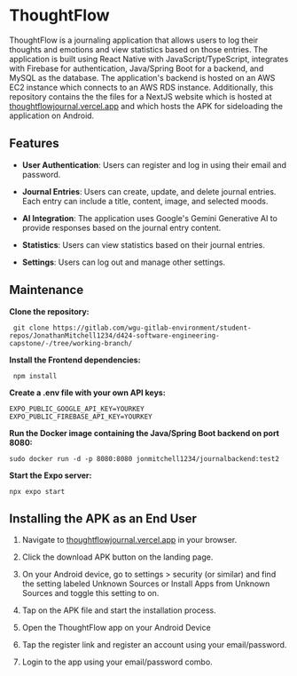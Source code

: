 # ThoughtFlow

  
ThoughtFlow is a journaling application that allows users to log their thoughts and emotions and view statistics based on those entries. The application is built using React Native with JavaScript/TypeScript, integrates with Firebase for authentication, Java/Spring Boot for a backend, and MySQL as the database. The application's backend is hosted on an AWS EC2 instance which connects to an AWS RDS instance. Additionally, this repository contains the the files for a NextJS website which is hosted at [thoughtflowjournal.vercel.app](thoughtflowjournal.vercel.app) and which hosts the APK for sideloading the application on Android.

## Features

  
-  **User Authentication**: Users can register and log in using their email and password.

  
-  **Journal Entries**: Users can create, update, and delete journal entries. Each entry can include a title, content, image, and selected moods.

  
-  **AI Integration**: The application uses Google's Gemini Generative AI to provide responses based on the journal entry content.

  
-  **Statistics**: Users can view statistics based on their journal entries.

  
-  **Settings**: Users can log out and manage other settings.

## Maintenance

 **Clone the repository:**
 

     git clone https://gitlab.com/wgu-gitlab-environment/student-repos/JonathanMitchell1234/d424-software-engineering-capstone/-/tree/working-branch/

 **Install the Frontend dependencies:**

     npm install
**Create a .env file with your own API keys:**

    EXPO_PUBLIC_GOOGLE_API_KEY=YOURKEY
    EXPO_PUBLIC_FIREBASE_API_KEY=YOURKEY

**Run the Docker image containing the Java/Spring Boot backend on port 8080:**

    sudo docker run -d -p 8080:8080 jonmitchell1234/journalbackend:test2

**Start the Expo server:**

    npx expo start

## Installing the APK as an End User

1) Navigate to [thoughtflowjournal.vercel.app](thoughtflowjournal.vercel.app) in your browser.

2) Click the download APK button on the landing page.

3) On your Android device, go to settings > security (or similar) and find the setting labeled Unknown Sources or Install Apps from Unknown Sources and toggle this setting to on.

4) Tap on the APK file and start the installation process.

5) Open the ThoughtFlow app on your Android Device

6) Tap the register link and register an account using your email/password.

7) Login to the app using your email/password combo.





